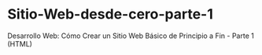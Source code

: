 # Sitio-Web-desde-cero-parte-1
Desarrollo Web: Cómo Crear un Sitio Web Básico de Principio a Fin - Parte 1 (HTML)
